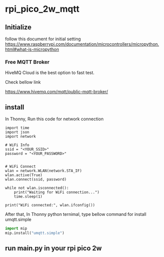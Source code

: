 # rpi_pico_2w_mqtt

## Initialize

follow this document for initial setting
https://www.raspberrypi.com/documentation/microcontrollers/micropython.html#what-is-micropython﻿

### Free MQTT Broker 

HiveMQ Cloud is the best option to fast test.

Check bellow link

https://www.hivemq.com/mqtt/public-mqtt-broker/



## install

In Thonny, Run this code for network connection
```
import time
import json
import network

# WiFi Info
ssid = "<YOUR_SSID>"
password = "<YOUR_PASSWORD>"


# WiFi Connect
wlan = network.WLAN(network.STA_IF)
wlan.active(True)
wlan.connect(ssid, password)

while not wlan.isconnected():
    print("Waiting for WiFi connection...")
    time.sleep(1)

print("WiFi connected:", wlan.ifconfig())
```


After that, In Thonny python ternimal, type bellow command for install umqtt.simple
```python
import mip
mip.install("umqtt.simple")
```

## run main.py in your rpi pico 2w 

